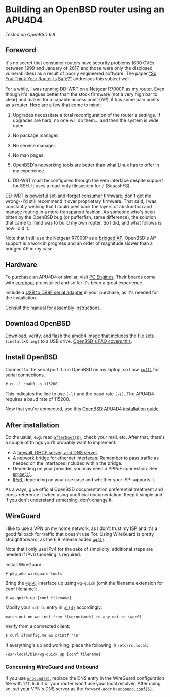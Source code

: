# Building an OpenBSD router using an APU4D4

*Tested on OpenBSD 6.8*

## Foreword

It's no secret that consumer routers have security problems (600 CVEs
between 1999 and January of 2017, and those were only the disclosed
vulnerabilities) as a result of poorly engineered software. The paper
["So You Think Your Router Is
Safe?"](https://repository.stcloudstate.edu/cgi/viewcontent.cgi?article=1067&context=msia_etds)
addresses this subject well.

For a while, I was running [DD-WRT](https://dd-wrt.com/) on a Netgear
R7000P as my router. Even though it's leagues better than the stock
firmware (not a very high bar to clear) and makes for a capable access
point (AP), it has some pain points as a router. Here are a few that come to
mind:

1. Upgrades necessitate a total reconfiguration of the router's
   settings. If upgrades are hard, no one will do them... and then the
   system is wide open.

1. No package manager.

1. No service manager.

1. No man pages.

1. OpenBSD's networking tools are better than what Linux has to offer in
   my experience.

1. DD-WRT must be configured through the web interface despite support
   for SSH. It uses a read-only filesystem for `/` (SquashFS).

DD-WRT is powerful set-and-forget consumer firmware, don't get me
wrong--I'd still recommend it over proprietary firmware. That said,
I was constantly wishing that I could peel back the layers of
abstraction and manage routing in a more transparent fashion. As someone
who's been bitten by the OpenBSD bug (or pufferfish, same difference),
the solution that came to mind was to build my own router. So I did, and
what follows is how I did it.

Note that I still use the Netgear R7000P as a [bridged
AP](https://wiki.dd-wrt.com/wiki/index.php/Wireless_access_point). OpenBSD's
AP support is a work in progress and an order of magnitude slower than
a bridged AP in my case.

## Hardware

To purchase an APU4D4 or similar, visit [PC
Engines](https://pcengines.ch/). Their boards come with
[coreboot](https://www.coreboot.org/) preinstalled and so far it's been
a great experience.

Include a [USB to DB9F serial
adapter](https://www.pcengines.ch/usbcom1a.htm) in your purchase, as
it's needed for the installation.

[Consult the manual for assembly
instructions](https://pcengines.ch/pdf/apu4.pdf).

## Download OpenBSD

Download, verify, and flash the amd64 image that includes the file sets
`(installXX.img)` to a USB drive. [OpenBSD's FAQ covers
this](https://www.openbsd.org/faq/faq4.html).

## Install OpenBSD

Connect to the serial port. I run OpenBSD on my laptop, so I use
[`cu(1)`](https://man.openbsd.org/cu) for serial connections.

`# cu -l cuaU0 -s 115200`

This indicates the line to use `(-l)` and the baud rate `(-s)`. The APU4D4
requires a baud rate of 115200.

Now that you're connected, use this [OpenBSD APU4D4 installation
guide](https://www.tumfatig.net/20200530/openbsd-6-7-on-pc-engines-apu4d4/).

## After installation

Do the usual, e.g. read
[`afterboot(8)`](https://man.openbsd.org/afterboot), check your mail,
etc. After that, there's a couple of things you'll probably want to
implement:

- A [firewall, DHCP server, and DNS
  server](https://www.openbsd.org/faq/pf/example1.html).
- A [network bridge for ethernet
  interfaces](https://www.openbsd.org/faq/faq6.html#Bridge). Remember to
  pass traffic as needed on the interfaces included within the
  bridge.
- Depending on your provider, you may need a PPPoE connection. See
  [`pppoe(4)`](https://man.openbsd.org/pppoe).
- [IPv6](https://lipidity.com/openbsd/router/), depending on your use
  case and whether your ISP supports it.

As always, give official OpenBSD documentation preferential treatment
and cross-reference it when using unofficial documentation. Keep it
simple and if you don't understand something, don't change it.

## WireGuard

I like to use a VPN on my home network, as I don't trust my ISP and it's
a good fallback for traffic that doesn't use Tor. Using WireGuard is
pretty straightforward, as the 6.8 release added
[`wg(4)`](https://man.openbsd.org/wg).

Note that I only use IPv4 for the sake of simplicity; additional steps
are needed if IPv6 tunneling is required.

Install WireGuard:

`# pkg_add wireguard-tools`

Bring the [`wg(4)`](https://man.openbsd.org/wg) interface up using
`wg-quick` (omit the filename extension for conf filename):

`# wg-quick up [conf filename]`

Modify your `nat-to` entry in
[`pf(4)`](https://man.openbsd.org/man4/pf.4) accordingly:

`match out on wg inet from !(wg:network) to any nat-to (wg:0)`

Verify from a connected client:

`$ curl ifconfig.me && printf '\n'`

If everything's up and working, place the following in `/etc/rc.local`:

`/usr/local/bin/wg-quick up [conf filename]`

### Concerning WireGuard and Unbound

If you use [`unbound(8)`](https://man.openbsd.org/unbound), replace the
DNS entry in the WireGuard configuration file with `127.0.0.1` or your
router won't use your local resolver. After doing so, set your VPN's DNS
server as the `forward-addr` in
[`unbound.conf(5)`](https://man.openbsd.org/unbound.conf).
